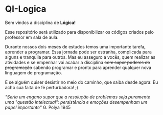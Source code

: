 # QI-Logica
Bem vindos a disciplina de **Lógica**!

Esse repositório será utilizado para disponibilizar os códigos criados pelo professor em sala de aula.

Durante nossos dois meses de estudos temos uma importante tarefa, aprender a programar.
Essa jornada pode ser estranha, complicada para alguns e tranquila para outros. Mas eu asseguro a vocês, quem realizar as atividades e se empenhar vai acabar a disciplina ~~com super poderes de programação~~ sabendo programar e pronto para aprender qualquer nova linguagem de programação.


E se alguém quiser desistir no meio do caminho, que saiba desde agora: Eu acho sua falta de fé perturbadora! ;)

*"Seria um engano supor que a resolução de problemas seja puramente uma "questão intelectual": persistência e emoções desempenham um papel importante"* G. Polya 1945
